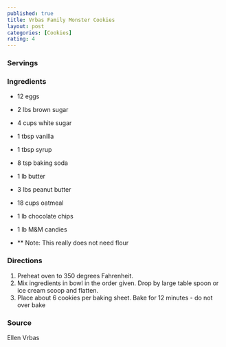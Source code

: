 ```yaml
---
published: true
title: Vrbas Family Monster Cookies
layout: post
categories: [Cookies]
rating: 4
---
```

### Servings


### Ingredients
- 12 eggs
- 2 lbs brown sugar
- 4 cups white sugar
- 1 tbsp vanilla
- 1 tbsp syrup
- 8 tsp baking soda
- 1 lb butter
- 3 lbs peanut butter
- 18 cups oatmeal
- 1 lb chocolate chips
- 1 lb M&M candies

- ** Note: This really does not need flour

### Directions
1. Preheat oven to 350 degrees Fahrenheit.
2. Mix ingredients in bowl in the order given.  Drop by large table spoon or ice cream scoop and flatten.
3. Place about 6 cookies per baking sheet.  Bake for 12 minutes - do not over bake

### Source
Ellen Vrbas
